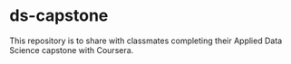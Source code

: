 # ds-capstone
This repository is to share with classmates completing their Applied Data Science capstone with Coursera.
